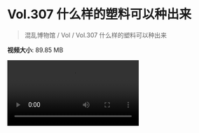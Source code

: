 # Vol.307 什么样的塑料可以种出来

> 混乱博物馆 / Vol / Vol.307 什么样的塑料可以种出来

**视频大小**: 89.85 MB

<div class="video"><video src="https://file.hsyhx.top/archive/307.mp4" controls preload>🤔 您的浏览器不支持 video 标签</video></div>